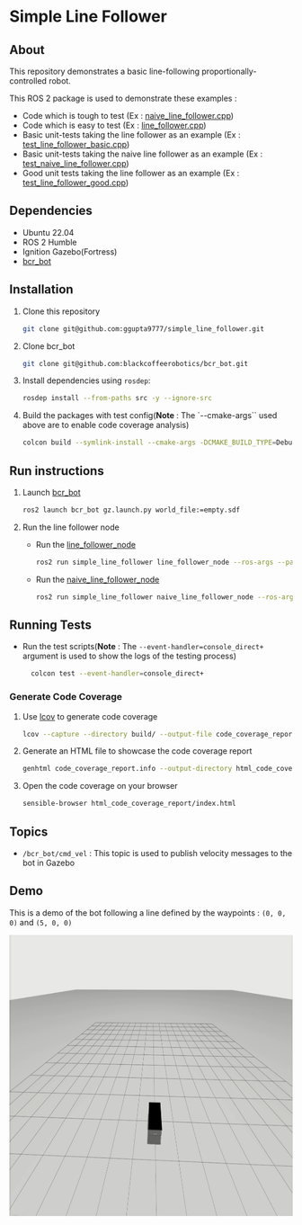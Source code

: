 # Simple Line Follower

## About

This repository demonstrates a basic line-following proportionally-controlled robot. 

This ROS 2 package is used to demonstrate these examples :

- Code which is tough to test (Ex : [naive_line_follower.cpp](src/naive_line_follower.cpp))
- Code which is easy to test (Ex : [line_follower.cpp](src/line_follower.cpp))
- Basic unit-tests taking the line follower as an example (Ex : [test_line_follower_basic.cpp](test/test_line_follower_basic.cpp))
- Basic unit-tests taking the naive line follower as an example (Ex : [test_naive_line_follower.cpp](test/test_naive_line_follower.cpp))
- Good unit tests taking the line follower as an example (Ex : [test_line_follower_good.cpp](test/test_line_follower_good.cpp))


## Dependencies

- Ubuntu 22.04
- ROS 2 Humble
- Ignition Gazebo(Fortress)
- [bcr_bot](https://github.com/blackcoffeerobotics/bcr_bot)

## Installation

1. Clone this repository

    ```bash
    git clone git@github.com:ggupta9777/simple_line_follower.git
    ```

2. Clone bcr_bot

    ```bash
    git clone git@github.com:blackcoffeerobotics/bcr_bot.git
    ```

2. Install dependencies using `rosdep`:

    ```bash
    rosdep install --from-paths src -y --ignore-src
    ```

3. Build the packages with test config(**Note** : The `--cmake-args`` used above are to enable code coverage analysis)

    ```bash
    colcon build --symlink-install --cmake-args -DCMAKE_BUILD_TYPE=Debug   -DCMAKE_CXX_FLAGS="--coverage" -DCMAKE_CXX_OUTPUT_EXTENSION_REPLACE=ON
    ```

## Run instructions

1. Launch [bcr_bot](https://github.com/blackcoffeerobotics/bcr_bot/tree/ros2)

    ```bash
    ros2 launch bcr_bot gz.launch.py world_file:=empty.sdf
    ``````

2. Run the line follower node

    - Run the [line_follower_node](src/line_follower.cpp)

        ```bash
        ros2 run simple_line_follower line_follower_node --ros-args --params-file src/simple_line_follower/config/params.yaml
        ```
    - Run the [naive_line_follower_node](src/naive_line_follower.cpp)

        ```bash
        ros2 run simple_line_follower naive_line_follower_node --ros-args --params-file src/simple_line_follower/config/params.yaml
        ```

## Running Tests

- Run the test scripts(**Note** : The `--event-handler=console_direct+` argument is used to show the logs of the testing process)

    ```bash
      colcon test --event-handler=console_direct+
    ```
### Generate Code Coverage

1. Use [lcov](https://github.com/linux-test-project/lcov) to generate code coverage

    ```bash
    lcov --capture --directory build/ --output-file code_coverage_report.info
    ```    

2. Generate an HTML file to showcase the code coverage report

    ```bash
    genhtml code_coverage_report.info --output-directory html_code_coverage_report
    ```

3. Open the code coverage on your browser
    
    ```bash
    sensible-browser html_code_coverage_report/index.html
    ```

## Topics

- `/bcr_bot/cmd_vel` : This topic is used to publish velocity messages to the bot in Gazebo

## Demo

This is a demo of the bot following a line defined by the waypoints : `(0, 0, 0)` and `(5, 0, 0)`

<img src="res/line_follower.gif" height=500>